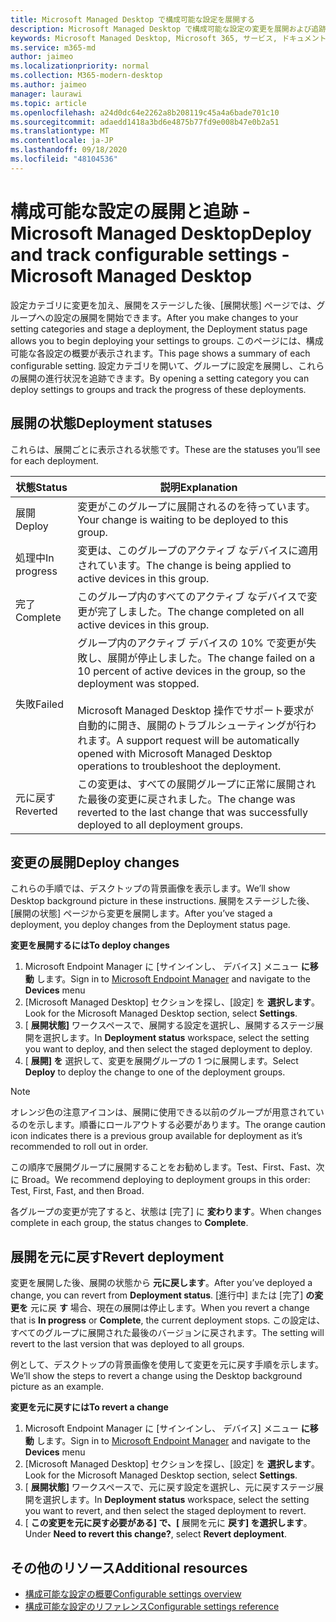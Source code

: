 ```yaml
---
title: Microsoft Managed Desktop で構成可能な設定を展開する
description: Microsoft Managed Desktop で構成可能な設定の変更を展開および追跡します。
keywords: Microsoft Managed Desktop, Microsoft 365, サービス, ドキュメント, 展開, ステージ展開, 構成可能な設定
ms.service: m365-md
author: jaimeo
ms.localizationpriority: normal
ms.collection: M365-modern-desktop
ms.author: jaimeo
manager: laurawi
ms.topic: article
ms.openlocfilehash: a24d0dc64e2262a8b208119c45a4a6bade701c10
ms.sourcegitcommit: adaedd1418a3bd6e4875b77fd9e008b47e0b2a51
ms.translationtype: MT
ms.contentlocale: ja-JP
ms.lasthandoff: 09/18/2020
ms.locfileid: "48104536"
---
```

# <a name="deploy-and-track-configurable-settings---microsoft-managed-desktop"></a><span data-ttu-id="933c1-104">構成可能な設定の展開と追跡 - Microsoft Managed Desktop</span><span class="sxs-lookup"><span data-stu-id="933c1-104">Deploy and track configurable settings - Microsoft Managed Desktop</span></span>

<span data-ttu-id="933c1-105">設定カテゴリに変更を加え、展開をステージした後、[展開状態] ページでは、グループへの設定の展開を開始できます。</span><span class="sxs-lookup"><span data-stu-id="933c1-105">After you make changes to your setting categories and stage a deployment, the Deployment status page allows you to begin deploying your settings to groups.</span></span> <span data-ttu-id="933c1-106">このページには、構成可能な各設定の概要が表示されます。</span><span class="sxs-lookup"><span data-stu-id="933c1-106">This page shows a summary of each configurable setting.</span></span> <span data-ttu-id="933c1-107">設定カテゴリを開いて、グループに設定を展開し、これらの展開の進行状況を追跡できます。</span><span class="sxs-lookup"><span data-stu-id="933c1-107">By opening a setting category you can deploy settings to groups and track the progress of these deployments.</span></span>

## <a name="deployment-statuses"></a><span data-ttu-id="933c1-108">展開の状態</span><span class="sxs-lookup"><span data-stu-id="933c1-108">Deployment statuses</span></span> 

<span data-ttu-id="933c1-109">これらは、展開ごとに表示される状態です。</span><span class="sxs-lookup"><span data-stu-id="933c1-109">These are the statuses you’ll see for each deployment.</span></span>

<span data-ttu-id="933c1-110">状態</span><span class="sxs-lookup"><span data-stu-id="933c1-110">Status</span></span>  | <span data-ttu-id="933c1-111">説明</span><span class="sxs-lookup"><span data-stu-id="933c1-111">Explanation</span></span> 
--- | --- 
<span data-ttu-id="933c1-112">展開</span><span class="sxs-lookup"><span data-stu-id="933c1-112">Deploy</span></span> | <span data-ttu-id="933c1-113">変更がこのグループに展開されるのを待っています。</span><span class="sxs-lookup"><span data-stu-id="933c1-113">Your change is waiting to be deployed to this group.</span></span>
<span data-ttu-id="933c1-114">処理中</span><span class="sxs-lookup"><span data-stu-id="933c1-114">In progress</span></span> | <span data-ttu-id="933c1-115">変更は、このグループのアクティブ なデバイスに適用されています。</span><span class="sxs-lookup"><span data-stu-id="933c1-115">The change is being applied to active devices in this group.</span></span> 
<span data-ttu-id="933c1-116">完了</span><span class="sxs-lookup"><span data-stu-id="933c1-116">Complete</span></span> | <span data-ttu-id="933c1-117">このグループ内のすべてのアクティブ なデバイスで変更が完了しました。</span><span class="sxs-lookup"><span data-stu-id="933c1-117">The change completed on all active devices in this group.</span></span> 
<span data-ttu-id="933c1-118">失敗</span><span class="sxs-lookup"><span data-stu-id="933c1-118">Failed</span></span> | <span data-ttu-id="933c1-119">グループ内のアクティブ デバイスの 10% で変更が失敗し、展開が停止しました。</span><span class="sxs-lookup"><span data-stu-id="933c1-119">The change failed on a 10 percent of active devices in the group, so the deployment was stopped.</span></span><br><br> <span data-ttu-id="933c1-120">Microsoft Managed Desktop 操作でサポート要求が自動的に開き、展開のトラブルシューティングが行われます。</span><span class="sxs-lookup"><span data-stu-id="933c1-120">A support request will be automatically opened with Microsoft Managed Desktop operations to troubleshoot the deployment.</span></span> 
<span data-ttu-id="933c1-121">元に戻す</span><span class="sxs-lookup"><span data-stu-id="933c1-121">Reverted</span></span> | <span data-ttu-id="933c1-122">この変更は、すべての展開グループに正常に展開された最後の変更に戻されました。</span><span class="sxs-lookup"><span data-stu-id="933c1-122">The change was reverted to the last change that was successfully deployed to all deployment groups.</span></span>

## <a name="deploy-changes"></a><span data-ttu-id="933c1-123">変更の展開</span><span class="sxs-lookup"><span data-stu-id="933c1-123">Deploy changes</span></span>

<span data-ttu-id="933c1-124">これらの手順では、デスクトップの背景画像を表示します。</span><span class="sxs-lookup"><span data-stu-id="933c1-124">We’ll show Desktop background picture in these instructions.</span></span> <span data-ttu-id="933c1-125">展開をステージした後、[展開の状態] ページから変更を展開します。</span><span class="sxs-lookup"><span data-stu-id="933c1-125">After you’ve staged a deployment, you deploy changes from the Deployment status page.</span></span> 

<span data-ttu-id="933c1-126">**変更を展開するには**</span><span class="sxs-lookup"><span data-stu-id="933c1-126">**To deploy changes**</span></span>

1. <span data-ttu-id="933c1-127">Microsoft Endpoint Manager に [サインインし、[](https://endpoint.microsoft.com/) デバイス] メニュー **に移動** します。</span><span class="sxs-lookup"><span data-stu-id="933c1-127">Sign in to [Microsoft Endpoint Manager](https://endpoint.microsoft.com/) and navigate to the **Devices** menu</span></span>
2. <span data-ttu-id="933c1-128">[Microsoft Managed Desktop] セクションを探し、[設定] を **選択します**。</span><span class="sxs-lookup"><span data-stu-id="933c1-128">Look for the Microsoft Managed Desktop section, select **Settings**.</span></span>
3. <span data-ttu-id="933c1-129">[ **展開状態]** ワークスペースで、展開する設定を選択し、展開するステージ展開を選択します。</span><span class="sxs-lookup"><span data-stu-id="933c1-129">In **Deployment status** workspace, select the setting you want to deploy, and then select the staged deployment to deploy.</span></span>
4. <span data-ttu-id="933c1-130">[ **展開] を** 選択して、変更を展開グループの 1 つに展開します。</span><span class="sxs-lookup"><span data-stu-id="933c1-130">Select **Deploy** to deploy the change to one of the deployment groups.</span></span>

> [!NOTE] 
> <span data-ttu-id="933c1-131">オレンジ色の注意アイコンは、展開に使用できる以前のグループが用意されているのを示します。順番にロールアウトする必要があります。</span><span class="sxs-lookup"><span data-stu-id="933c1-131">The orange caution icon indicates there is a previous group available for deployment as it’s recommended to roll out in order.</span></span> 

<!-- Needs picture updated to show MEM ![Deployment status workspace. Trusted sites pane on the right. In the Deployment groups section are three columns: deployment groups, devices, and status. In the status column, "deploy" is highlighted.](../../media/1deployedit.png) -->

<span data-ttu-id="933c1-132">この順序で展開グループに展開することをお勧めします。Test、First、Fast、次に Broad。</span><span class="sxs-lookup"><span data-stu-id="933c1-132">We recommend deploying to deployment groups in this order: Test, First, Fast, and then Broad.</span></span> 

<span data-ttu-id="933c1-133">各グループの変更が完了すると、状態は [完了] に **変わります**。</span><span class="sxs-lookup"><span data-stu-id="933c1-133">When changes complete in each group, the status changes to **Complete**.</span></span>

<!-- Needs picture updated to show MEM ![Deployment status workspace with columns for date updated, version, test, first, fast, and broad. The Proxy row is expanded, showing a dated setting flagged as "complete" in each of the four deployment groups.](../../media/2completeedit.png) -->

## <a name="revert-deployment"></a><span data-ttu-id="933c1-134">展開を元に戻す</span><span class="sxs-lookup"><span data-stu-id="933c1-134">Revert deployment</span></span>

<span data-ttu-id="933c1-135">変更を展開した後、展開の状態から **元に戻します**。</span><span class="sxs-lookup"><span data-stu-id="933c1-135">After you’ve deployed a change, you can revert from **Deployment status**.</span></span> <span data-ttu-id="933c1-136">[進行中] または [完了] **の変更を** 元に戻 **す** 場合、現在の展開は停止します。</span><span class="sxs-lookup"><span data-stu-id="933c1-136">When you revert a change that is **In progress** or **Complete**, the current deployment stops.</span></span> <span data-ttu-id="933c1-137">この設定は、すべてのグループに展開された最後のバージョンに戻されます。</span><span class="sxs-lookup"><span data-stu-id="933c1-137">The setting will revert to the last version that was deployed to all groups.</span></span> 

<span data-ttu-id="933c1-138">例として、デスクトップの背景画像を使用して変更を元に戻す手順を示します。</span><span class="sxs-lookup"><span data-stu-id="933c1-138">We’ll show the steps to revert a change using the Desktop background picture as an example.</span></span> 

<span data-ttu-id="933c1-139">**変更を元に戻すには**</span><span class="sxs-lookup"><span data-stu-id="933c1-139">**To revert a change**</span></span>
1. <span data-ttu-id="933c1-140">Microsoft Endpoint Manager に [サインインし、[](https://endpoint.microsoft.com/) デバイス] メニュー **に移動** します。</span><span class="sxs-lookup"><span data-stu-id="933c1-140">Sign in to [Microsoft Endpoint Manager](https://endpoint.microsoft.com/) and navigate to the **Devices** menu</span></span>
2. <span data-ttu-id="933c1-141">[Microsoft Managed Desktop] セクションを探し、[設定] を **選択します**。</span><span class="sxs-lookup"><span data-stu-id="933c1-141">Look for the Microsoft Managed Desktop section, select **Settings**.</span></span>
3. <span data-ttu-id="933c1-142">[ **展開状態]** ワークスペースで、元に戻す設定を選択し、元に戻すステージ展開を選択します。</span><span class="sxs-lookup"><span data-stu-id="933c1-142">In **Deployment status** workspace, select the setting you want to revert, and then select the staged deployment to revert.</span></span>
4. <span data-ttu-id="933c1-143">[ **この変更を元に戻す必要がある] で、[** 展開を元に **戻す] を選択します**。</span><span class="sxs-lookup"><span data-stu-id="933c1-143">Under **Need to revert this change?**, select **Revert deployment**.</span></span>

<!-- Needs picture updated to show MEM ![Deployment status workspace. Browser start pages is selected, opening a pane on the right side with data about the submitted change and its status. At the bottom is the "need to revert this change" area where you can select "Revert deployment."](../../media/3revert.png) -->

## <a name="additional-resources"></a><span data-ttu-id="933c1-144">その他のリソース</span><span class="sxs-lookup"><span data-stu-id="933c1-144">Additional resources</span></span>
- [<span data-ttu-id="933c1-145">構成可能な設定の概要</span><span class="sxs-lookup"><span data-stu-id="933c1-145">Configurable settings overview</span></span>](config-setting-overview.md)
- [<span data-ttu-id="933c1-146">構成可能な設定のリファレンス</span><span class="sxs-lookup"><span data-stu-id="933c1-146">Configurable settings reference</span></span>](config-setting-ref.md) 
